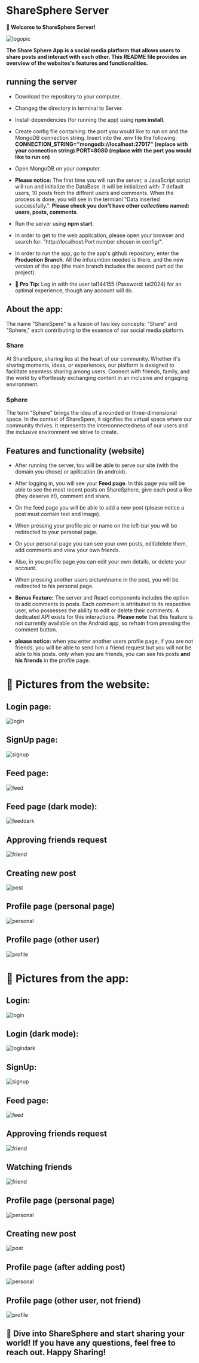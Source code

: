# ShareSphere Server

**🌟 Welcome to ShareSphere Server!**

![logopic](./public/logopic.png)

**The Share Sphere App is a social media platform that allows users to share posts and interact with each other. This README file provides an overview of the websites's features and functionalities.**

## running the server
- Download the repository to your computer.

- Changeg the directory in terminal to Server.

- Install dependencies (for running the app) using **npm install**.

- Create config file containing: the port you would like to run on and the MongoDB connection string.
Insert into the .env file the following:
**CONNECTION_STRING="mongodb://localhost:27017" (replace with your connection string)
PORT=8080 (replace with the port you would like to run on)**

- Open MongoDB on your computer.


- **Please notice:** The first time you will run the server, a JavaScript script will run and initialize the DataBase. it will be initialized with: 7 default users, 10 posts from the diffrent users and comments. When the process is done, you will see in the termianl "Data inserted successfully.". **Please check you don't have other *collections* named: users, posts, comments**.

- Run the server using **npm start**.

- In order to get to the web application, please open your browser and search for: "http://localhost:Port number chosen in config/".

- In order to run the app, go to the app's github repository, enter the **Production Branch**. All the inforamtion needed is there, and the new version of the app (the main branch includes the second part od the project).

- **🚀 Pro Tip:** Log in with the user tal144155 (Password: tal2024) for an optimal experience, though any account will do.


## About the app:

The name "ShareSpere" is a fusion of two key concepts: "Share" and "Sphere," each contributing to the essence of our social media platform.

### Share

At ShareSpere, sharing lies at the heart of our community. Whether it's sharing moments, ideas, or experiences, our platform is designed to facilitate seamless sharing among users. Connect with friends, family, and the world by effortlessly exchanging content in an inclusive and engaging environment.

### Sphere

The term "Sphere" brings the idea of a rounded or three-dimensional space. In the context of ShareSpere, it signifies the virtual space where our community thrives. It represents the interconnectedness of our users and the inclusive environment we strive to create.

## Features and functionality (website)
- After running the server, tou will be able to serve our site (with the domain you chose) or apllication (in android).

- After logging in, you will see your **Feed page**. In this page you will be able to see the most recent posts on ShareSphere, give each post a like (they deserve it!), comment and share.

- On the feed page you will be able to add a new post (please notice a post must contain text and image).

- When pressing your profile pic or name on the left-bar you will be redirected to your personal page.

- On your personal page you can see your own posts, edit\delete them, add comments and view your own friends.

- Also, in you profile page you can edit your own details, or delete your account.

- When pressing another users picture\name in the post, you will be redirected to his personal page.

- **Bonus Feature:** The server and React components includes the option to add comments to posts. Each comment is attributed to its respective user, who possesses the ability to edit or delete their comments. A dedicated API exists for this interactions. **Please note** that this feature is not currently available on the Android app, so refrain from pressing the comment button.

- **please notice:** when you enter another users profile page, if you are not friends, you will be able to send him a friend request but you will not be able to his posts. only when you are friends, you can see his posts **and his friends** in the profile page.

# 📸 Pictures from the website:

## Login page:
![login](./public/ReadmePics/login.jpg)

## SignUp page:
![signup](./public/ReadmePics/signup.jpg)

## Feed page:
![feed](./public/ReadmePics/feed.jpg)

## Feed page (dark mode):
![feeddark](./public/ReadmePics/feeddark.jpg)

## Approving friends request
![friend](./public/ReadmePics/friend.jpg)

## Creating new post
![post](./public/ReadmePics/post.jpg)

## Profile page (personal page)
![personal](./public/ReadmePics/personal.jpg)

## Profile page (other user)
![profile](./public/ReadmePics/profile.jpg)

# 📸 Pictures from the app:

## Login:
![login](./public/ReadmePics/loginphone.jpg)

## Login (dark mode):
![logindark](./public/ReadmePics/logindark.jpg)

## SignUp:
![signup](./public/ReadmePics/signupphone.jpg)

## Feed page:
![feed](./public/ReadmePics/feedapp.jpg)

## Approving friends request
![friend](./public/ReadmePics/friendsreqapp.jpg)

## Watching friends
![friend](./public/ReadmePics/friendsapp.jpg)

## Profile page (personal page)
![personal](./public/ReadmePics/profileapp.jpg)

## Creating new post
![post](./public/ReadmePics/newpostapp.jpg)

## Profile page (after adding post)
![personal](./public/ReadmePics/newpostwatch.jpg)

## Profile page (other user, not friend)
![profile](./public/ReadmePics/profileotherapp.jpg)


## 🌟 Dive into ShareSphere and start sharing your world! If you have any questions, feel free to reach out. Happy Sharing!
